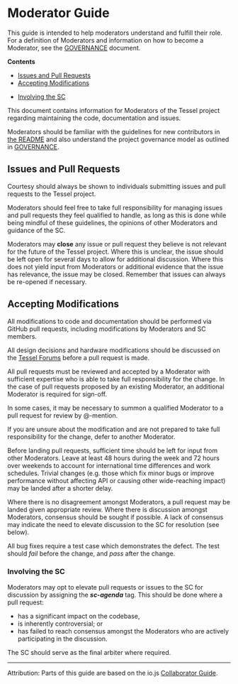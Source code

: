 # Moderator Guide

This guide is intended to help moderators understand and fulfill their role. For a definition of Moderators and information on how to become a Moderator, see the [GOVERNANCE](GOVERNANCE.md) document.

**Contents**

* [Issues and Pull Requests](#issues-and-pull-requests)
* [Accepting Modifications](#accepting-modifications)
 - [Involving the SC](#involving-the-sc)

This document contains information for Moderators of the Tessel project regarding maintaining the code, documentation and issues.

Moderators should be familiar with the guidelines for new contributors in [the README](README.md) and also understand the project governance model as outlined in
[GOVERNANCE](GOVERNANCE.md).

## Issues and Pull Requests

Courtesy should always be shown to individuals submitting issues and pull requests to the Tessel project.

Moderators should feel free to take full responsibility for managing issues and pull requests they feel qualified to handle, as long as this is done while being mindful of these guidelines, the opinions of other Moderators and guidance of the SC.

Moderators may **close** any issue or pull request they believe is not relevant for the future of the Tessel project. Where this is unclear, the issue should be left open for several days to allow for
additional discussion. Where this does not yield input from Moderators or additional evidence that the issue has relevance, the issue may be closed. Remember that issues can always be re-opened if necessary.

## Accepting Modifications

All modifications to code and documentation should be performed via GitHub pull requests, including modifications by Moderators and SC members.

All design decisions and hardware modifications should be discussed on the [Tessel Forums](//tessel.io/forums) before a pull request is made.

All pull requests must be reviewed and accepted by a Moderator with sufficient expertise who is able to take full responsibility for the change. In the case of pull requests proposed by an existing Moderator, an additional Moderator is required for sign-off.

In some cases, it may be necessary to summon a qualified Moderator to a pull request for review by @-mention.

If you are unsure about the modification and are not prepared to take full responsibility for the change, defer to another Moderator.

Before landing pull requests, sufficient time should be left for input from other Moderators. Leave at least 48 hours during the week and
72 hours over weekends to account for international time differences
and work schedules. Trivial changes (e.g. those which fix minor bugs or improve performance without affecting API or causing other
wide-reaching impact) may be landed after a shorter delay.

Where there is no disagreement amongst Moderators, a pull request may be landed given appropriate review. Where there is discussion amongst Moderators, consensus should be sought if possible. A lack of consensus may indicate the need to elevate discussion to the
SC for resolution (see below).

All bug fixes require a test case which demonstrates the defect. The test should *fail* before the change, and *pass* after the change.

### Involving the SC

Moderators may opt to elevate pull requests or issues to the SC for discussion by assigning the ***sc-agenda*** tag. This should be done where a pull request:

- has a significant impact on the codebase,
- is inherently controversial; or
- has failed to reach consensus amongst the Moderators who are actively participating in the discussion.

The SC should serve as the final arbiter where required.

---

Attribution: Parts of this guide are based on the io.js [Collaborator Guide](https://github.com/iojs/io.js/blob/v1.x/COLLABORATOR_GUIDE.md).
